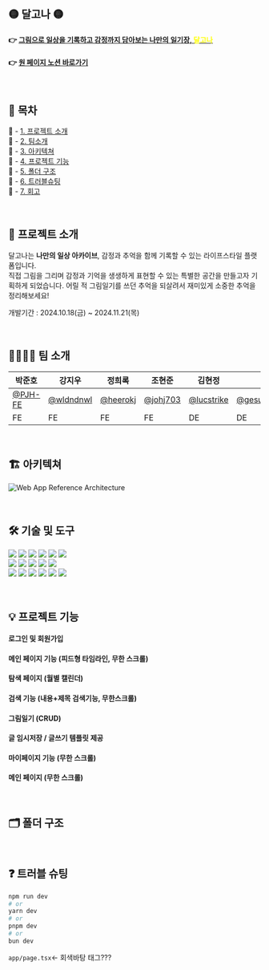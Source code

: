 ## 🟡 달고나 🟡

#### 👉 [그림으로 일상을 기록하고 감정까지 담아보는 나만의 일기장, <span style="color:yellow">달고나</span>](https://dalgona.vercel.app/)<br>

#### 👉 [원 페이지 노션 바로가기](https://teamsparta.notion.site/10-2e3a9fe37f104dfdbb6a1173cee9516a)

<br>

## 🔎 목차 <br>

🔗 - [1. 프로젝트 소개](#-프로젝트-소개) <br>
🔗 - [2. 팀소개](#-팀-소개) <br>
🔗 - [3. 아키텍쳐](#-아키텍쳐) <br>
🔗 - [4. 프로젝트 기능](#-프로젝트-기능) <br>
🔗 - [5. 폴더 구조](#-폴더-구조) <br>
🔗 - [6. 트러블슈팅](#-트러블-슈팅) <br>
🔗 - [7. 회고](#-회고) <br>

<br>

## 🍭 프로젝트 소개

달고나는 **나만의 일상 아카이브**, 감정과 추억을 함께 기록할 수 있는 라이프스타일 플랫폼입니다. <br>
직접 그림을 그리며 감정과 기억을 생생하게 표현할 수 있는 특별한 공간을 만들고자 기획하게 되었습니다.
어릴 적 그림일기를 쓰던 추억을 되살려서 재미있게 소중한 추억을 정리해보세요!<br>

개발기간 : 2024.10.18(금) ~ 2024.11.21(목)

<br>

## 👨‍👩‍👧‍👦 팀 소개

| **박준호**                           | **강지우**                               | **정희록**                             | **조현준**                             | **김현정**                                     | **정혜지**                                               |
| ------------------------------------ | ---------------------------------------- | -------------------------------------- | -------------------------------------- | ---------------------------------------------- | -------------------------------------------------------- |
| [@PJH-FE](https://github.com/PJH-FE) | [@wldndnwl](https://github.com/wldndnwl) | [@heerokj](https://github.com/heerokj) | [@johj703](https://github.com/johj703) | [@lucstrike](https://blog.naver.com/lucstrike) | [@gesundewurzeln](https://blog.naver.com/gesundewurzeln) |
| FE                                   | FE                                       | FE                                     | FE                                     | DE                                             | DE                                                       |

<br>

## 🏗️ 아키텍쳐

![Web App Reference Architecture](https://github.com/user-attachments/assets/75a4d256-1154-4e28-a4b8-a45cfbda38e7)

<br>

## 🛠️ 기술 및 도구

<img src="https://img.shields.io/badge/TypeScript-3178C6?style=for-the-badge&logo=TypeScript&logoColor=white"> <img src="https://img.shields.io/badge/React-61DAFB?style=for-the-badge&logo=React&logoColor=white"> <img src="https://img.shields.io/badge/Next.js-000000?style=for-the-badge&logo=Next.js&logoColor=white"/> <img src="https://img.shields.io/badge/nodedotjs-5FA04E?style=for-the-badge&logo=nodedotjs&logoColor=white"> <img src="https://img.shields.io/badge/css3-1572B6?style=for-the-badge&logo=css3&logoColor=white"> <img src="https://img.shields.io/badge/html5-E34F26?style=for-the-badge&logo=html5&logoColor=white"> <br><img src="https://img.shields.io/badge/tailwindcss-06B6D4?style=for-the-badge&logo=tailwindcss&logoColor=white">
<img src="https://img.shields.io/badge/supabase-3FCF8E?style=for-the-badge&logo=supabase&logoColor=white"> <img src="https://img.shields.io/badge/pnpm-F69220?style=for-the-badge&logo=pnpm&logoColor=white"/> <img src="https://img.shields.io/badge/zod-3E67B1?style=for-the-badge&logo=zod&logoColor=white"/> <img src="https://img.shields.io/badge/reactquery-FF4154?style=for-the-badge&logo=reactquery&logoColor=white"/> <br>
<img src="https://img.shields.io/badge/Git-F05032?style=for-the-badge&logo=git&logoColor=white"/> <img src="https://img.shields.io/badge/GitHub-181717?style=for-the-badge&logo=GitHub&logoColor=white"/> <img src="https://img.shields.io/badge/notion-000000?style=for-the-badge&logo=notion&logoColor=white"/> <img src="https://img.shields.io/badge/slack-4A154B?style=for-the-badge&logo=slack&logoColor=white"/> <img src="https://img.shields.io/badge/figma-F24E1E?style=for-the-badge&logo=figma&logoColor=white"/> <img src="https://img.shields.io/badge/Vercel-000000?style=for-the-badge&logo=Vercel&logoColor=white"/>

<br>

## 💡 프로젝트 기능

#### 로그인 및 회원가입

#### 메인 페이지 기능 (피드형 타임라인, 무한 스크롤)

#### 탐색 페이지 (월별 캘린더)

#### 검색 기능 (내용+제목 검색기능, 무한스크롤)

#### 그림일기 (CRUD)

#### 글 임시저장 / 글쓰기 템플릿 제공

#### 마이페이지 기능 (무한 스크롤)

#### 메인 페이지 (무한 스크롤)

<br>

## 🗂️ 폴더 구조

<br>

## ❓ 트러블 슈팅

```bash
npm run dev
# or
yarn dev
# or
pnpm dev
# or
bun dev
```

`app/page.tsx`<- 회색바탕 태그???
